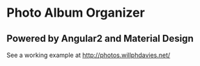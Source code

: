 # Photo Album Organizer 
## Powered by Angular2 and Material Design

See a working example at http://photos.willphdavies.net/